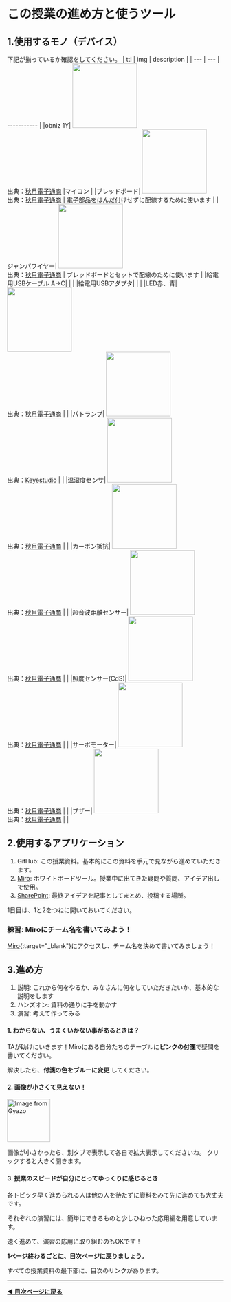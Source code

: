 # この授業の進め方と使うツール

## 1.使用するモノ（デバイス）

下記が揃っているか確認をしてください。
| ttl | img | description |
| --- | --- | ----------- |
|obniz 1Y| <img src="https://akizukidenshi.com/img/goods/L/114930.jpg" width="150"><br>出典：[秋月電子通商](https://akizukidenshi.com/) |マイコン |
|ブレッドボード| <img src="https://akizukidenshi.com/img/goods/L/105155.jpg" width="150"><br>出典：[秋月電子通商](https://akizukidenshi.com/)  | 電子部品をはんだ付けせずに配線するために使います |
|ジャンパワイヤー| <img src="https://akizukidenshi.com/img/goods/L/105371.jpg" width="150"><br>出典：[秋月電子通商](https://akizukidenshi.com/)  | ブレッドボードとセットで配線のために使います |
|給電用USBケーブル A->C|   |            |
|給電用USBアダプタ|   |             |
|LED赤、青| <img src="https://akizukidenshi.com/img/goods/L/112519.jpg" width="150"><br>出典：[秋月電子通商](https://akizukidenshi.com/)  |             |
|パトランプ| <img src="https://ueeshop.ly200-cdn.com/u_file/UPAH/UPAH808/2108/products/14/69524b4790.jpg?x-oss-process=image/format,webp" width="150"><br>出典：[Keyestudio](https://www.keyestudio.com/products/keyestudio-traffic-light-module-black-and-eco-friendly-for-arduino) |             |
|温湿度センサ| <img src="https://akizukidenshi.com/img/goods/L/116732.jpg" width="150"><br>出典：[秋月電子通商](https://akizukidenshi.com/)  |             |
|カーボン抵抗| <img src="https://akizukidenshi.com/img/goods/L/107812.jpg" width="150"><br>出典：[秋月電子通商](https://akizukidenshi.com/)  |             |
|超音波距離センサー| <img src="https://akizukidenshi.com/img/goods/L/111009.jpg" width="150"><br>出典：[秋月電子通商](https://akizukidenshi.com/)  |             |
|照度センサー(CdS)| <img src="https://akizukidenshi.com/img/goods/L/100110.jpg" width="150"><br>出典：[秋月電子通商](https://akizukidenshi.com/)  |             |
|サーボモーター| <img src="https://akizukidenshi.com/img/goods/L/108761.jpg" width="150"><br>出典：[秋月電子通商](https://akizukidenshi.com/)  |             |
|ブザー| <img src="https://akizukidenshi.com/img/goods/L/104118.jpg" width="150"> <br>出典：[秋月電子通商](https://akizukidenshi.com/) |             |

## 2.使用するアプリケーション

1. GitHub: この授業資料。基本的にこの資料を手元で見ながら進めていただきます。
2. [Miro](https://miro.com/app/board/uXjVKPW27-k=/): ホワイトボードツール。授業中に出てきた疑問や質問、アイデア出しで使用。
3. [SharePoint](https://hitachigroup.sharepoint.com/sites/syagai_jyujyu/S000182/Shared%20Documents/Forms/AllItems.aspx?id=%2Fsites%2Fsyagai%5Fjyujyu%2FS000182%2FShared%20Documents%2F%E3%83%86%E3%82%B9%E3%83%88&viewid=ca370411%2D8eb9%2D45cf%2D9724%2D7bfbbed13b54): 最終アイデアを記事としてまとめ、投稿する場所。

1日目は、1と2をつねに開いておいてください。


### 練習: Miroにチーム名を書いてみよう！
[Miro](https://miro.com/app/board/uXjVKPW27-k=/){:target="_blank"}にアクセスし、チーム名を決めて書いてみましょう！


## 3.進め方
1. 説明: これから何をやるか、みなさんに何をしていただきたいか、基本的な説明をします
2. ハンズオン: 資料の通りに手を動かす
3. 演習: 考えて作ってみる


#### 1. わからない、うまくいかない事があるときは？

TAが助けにいきます！Miroにある自分たちのテーブルに**ピンクの付箋**で疑問を書いてください。

解決したら、**付箋の色をブルーに変更** してください。


#### 2. 画像が小さくて見えない！
<a href="https://gyazo.com/1f91a73b903896741c8c1f11ac5734a3"><img src="https://i.gyazo.com/1f91a73b903896741c8c1f11ac5734a3.png" alt="Image from Gyazo" width="100"/></a>


画像が小さかったら、別タブで表示して各自で拡大表示してくださいね。
クリックすると大きく開きます。


#### 3. 授業のスピードが自分にとってゆっくりに感じるとき

各トピック早く進められる人は他の人を待たずに資料をみて先に進めても大丈夫です。

それぞれの演習には、簡単にできるものと少しひねった応用編を用意しています。

速く進めて、演習の応用に取り組むのもOKです！




**1ページ終わるごとに、目次ページに戻りましょう。**

すべての授業資料の最下部に、目次のリンクがあります。


---

**[◀ 目次ページに戻る](../readme.md)**
